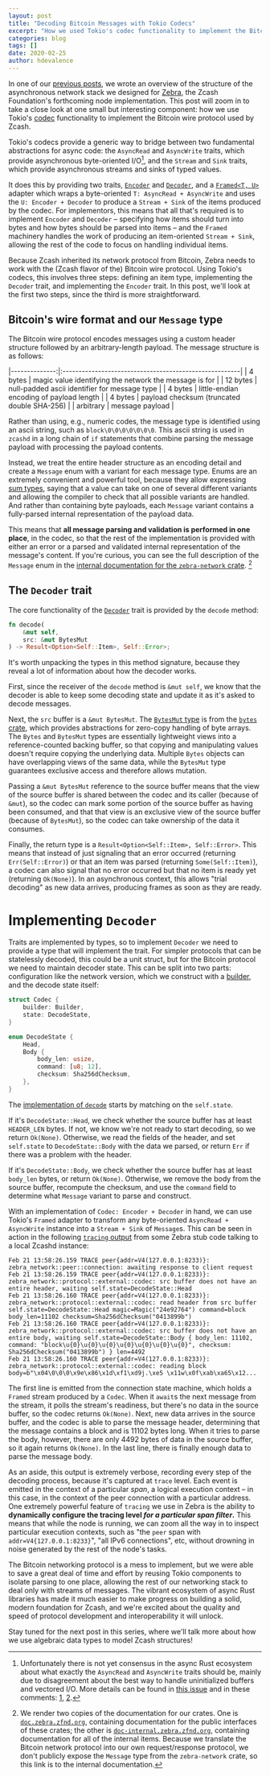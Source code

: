 ```yaml
---
layout: post
title: "Decoding Bitcoin Messages with Tokio Codecs"
excerpt: "How we used Tokio's codec functionality to implement the Bitcoin wire protocol"
categories: blog
tags: []
date: 2020-02-25
author: hdevalence
---
```


In one of our [previous posts][network-stack], we wrote an overview of the
structure of the asynchronous network stack we designed for [Zebra], the Zcash
Foundation's forthcoming node implementation.  This post will zoom in to take a
close look at one small but interesting component: how we use Tokio's [codec]
functionality to implement the Bitcoin wire protocol used by Zcash.

Tokio's codecs provide a generic way to bridge between two fundamental
abstractions for async code: the `AsyncRead` and `AsyncWrite` traits, which
provide asynchronous byte-oriented I/O[^1], and the `Stream` and `Sink` traits,
which provide asynchronous streams and sinks of typed values.

It does this by providing two traits, [`Encoder`][tokio_encoder] and
[`Decoder`][tokio_decoder], and a [`Framed<T, U>`][tokio_framed] adapter which
wraps a byte-oriented `T: AsyncRead + AsyncWrite` and uses the `U: Encoder +
Decoder` to produce a `Stream + Sink` of the items produced by the codec.  For
implementors, this means that all that's required is to implement `Encoder` and
`Decoder` – specifying how items should turn into bytes and how bytes should be
parsed into items – and the `Framed` machinery handles the work of producing an
item-oriented `Stream + Sink`, allowing the rest of the code to focus on
handling individual items.

Because Zcash inherited its network protocol from Bitcoin, Zebra needs to work
with the (Zcash flavor of the) Bitcoin wire protocol.  Using Tokio's codecs,
this involves three steps: defining an item type, implementing the `Decoder`
trait, and implementing the `Encoder` trait.  In this post, we'll look at the
first two steps, since the third is more straightforward.

## Bitcoin's wire format and our `Message` type

The Bitcoin wire protocol encodes messages using a custom header structure
followed by an arbitrary-length payload.  The message structure is as follows:

|--------------:|:-------------------------------------------------------|
|      4 bytes  | magic value identifying the network the message is for |
| 12 bytes      | null-padded ascii identifier for message type          |
| 4 bytes       | little-endian encoding of payload length               |
| 4 bytes       | payload checksum (truncated double SHA-256)            |
| arbitrary     | message payload                                        |

Rather than using, e.g., numeric codes, the message type is identified using an
ascii string, such as `block\0\0\0\0\0\0\0`.  This ascii string is used in
`zcashd` in a long chain of `if` statements that combine parsing the message
payload with processing the payload contents.

Instead, we treat the entire header structure as an encoding detail and create
a `Message` enum with a variant for each message type.  Enums are an extremely
convenient and powerful tool, because they allow expressing [sum
types][sum_type], saying that a value can take on one of several different
variants and allowing the compiler to check that all possible variants are
handled.  And rather than containing byte payloads, each `Message` variant
contains a fully-parsed internal representation of the payload data.

This means that **all message parsing and validation is performed in one
place**, in the codec, so that the rest of the implementation is provided with
either an error or a parsed and validated internal representation of the
message's content.  If you're curious, you can see the full description of the
`Message` enum in the [internal documentation for the `zebra-network`
crate][message_docs]. [^2]

## The `Decoder` trait

The core functionality of the [`Decoder`][tokio_decoder] trait is provided by
the `decode` method:
```rust
fn decode(
    &mut self, 
    src: &mut BytesMut
) -> Result<Option<Self::Item>, Self::Error>;
```
It's worth unpacking the types in this method signature, because they reveal a
lot of information about how the decoder works.

First, since the receiver of the `decode` method is `&mut self`, we know that
the decoder is able to keep some decoding state and update it as it's asked to
decode messages.

Next, the `src` buffer is a `&mut BytesMut`.  The [`BytesMut` type][bytesmut]
is from the [`bytes` crate][bytes], which provides abstractions for zero-copy
handling of byte arrays.  The `Bytes` and `BytesMut` types are essentially
lightweight views into a reference-counted backing buffer, so that copying and
manipulating values doesn't require copying the underlying data.  Multiple
`Bytes` objects can have overlapping views of the same data, while the
`BytesMut` type guarantees exclusive access and therefore allows mutation.

Passing a `&mut BytesMut` reference to the source buffer means that the view of
the source buffer is shared between the codec and its caller (because of
`&mut`), so the codec can mark some portion of the source buffer as having been
consumed, and that that view is an exclusive view of the source buffer (because
of `BytesMut`), so the codec can take ownership of the data it consumes.

Finally, the return type is a `Result<Option<Self::Item>, Self::Error>`.  This
means that instead of just signaling that an error occurred (returning
`Err(Self::Error)`) or that an item was parsed (returning `Some(Self::Item)`),
a codec can also signal that no error occurred but that no item is ready yet
(returning `Ok(None)`).  In an asynchronous context, this allows "trial
decoding" as new data arrives, producing frames as soon as they are ready.

# Implementing `Decoder`

Traits are implemented by types, so to implement `Decoder` we need to provide a
type that will implement the trait.  For simpler protocols that can be
statelessly decoded, this could be a unit struct, but for the Bitcoin protocol
we need to maintain decoder state.  This can be split into two parts:
configuration like the network version, which we construct with a [builder],
and the decode state itself:
```rust
struct Codec {
    builder: Builder,
    state: DecodeState,
}

enum DecodeState {
    Head,
    Body {
        body_len: usize,
        command: [u8; 12],
        checksum: Sha256dChecksum,
    },
}
```
The [implementation of `decode`][decode_impl] starts by matching on the
`self.state`.  

If it's `DecodeState::Head`, we check whether the source buffer has at least
`HEADER_LEN` bytes.  If not, we know we're not ready to start decoding, so we
return `Ok(None)`.  Otherwise, we read the fields of the header, and set
`self.state` to `DecodeState::Body` with the data we parsed, or return `Err` if
there was a problem with the header.

If it's `DecodeState::Body`, we check whether the source buffer has at least
`body_len` bytes, or return `Ok(None)`.  Otherwise, we remove the body from the
source buffer, recompute the checksum, and use the `command` field to determine
what `Message` variant to parse and construct.

With an implementation of `Codec: Encoder + Decoder` in hand, we can use
Tokio's `Framed` adapter to transform any byte-oriented `AsyncRead +
AsyncWrite` instance into a `Stream + Sink` of `Message`s.  This can be seen in
action in the following [`tracing` output][tracing] from some Zebra stub code
talking to a local Zcashd instance:

```ascii
Feb 21 13:58:26.159 TRACE peer{addr=V4(127.0.0.1:8233)}: zebra_network::peer::connection: awaiting response to client request
Feb 21 13:58:26.159 TRACE peer{addr=V4(127.0.0.1:8233)}: zebra_network::protocol::external::codec: src buffer does not have an entire header, waiting self.state=DecodeState::Head
Feb 21 13:58:26.160 TRACE peer{addr=V4(127.0.0.1:8233)}: zebra_network::protocol::external::codec: read header from src buffer self.state=DecodeState::Head magic=Magic("24e92764") command=block body_len=11102 checksum=Sha256dChecksum("0413899b")
Feb 21 13:58:26.160 TRACE peer{addr=V4(127.0.0.1:8233)}: zebra_network::protocol::external::codec: src buffer does not have an entire body, waiting self.state=DecodeState::Body { body_len: 11102, command: "block\u{0}\u{0}\u{0}\u{0}\u{0}\u{0}\u{0}", checksum: Sha256dChecksum("0413899b") } len=4492
Feb 21 13:58:26.160 TRACE peer{addr=V4(127.0.0.1:8233)}: zebra_network::protocol::external::codec: reading block body=b"\x04\0\0\0\x9e\x86\x1d\xf1\xd9j.\xe5 \x11w\x0f\xab\xa65\x12...
```

The first line is emitted from the connection state machine, which holds a
`Framed` stream produced by a `Codec`.  When it `await`s the next message from
the stream, it polls the stream's readiness, but there's no data in the source
buffer, so the codec returns `Ok(None)`.  Next, new data arrives in the source
buffer, and the codec is able to parse the message header, determining that the
message contains a block and is 11102 bytes long.  When it tries to parse the
body, however, there are only 4492 bytes of data in the source buffer, so it
again returns `Ok(None)`.  In the last line, there is finally enough data to
parse the message body.

As an aside, this output is extremely verbose, recording every step of the
decoding process, because it's captured at `trace` level.  Each event is
emitted in the context of a particular *span*, a logical execution context – in
this case, in the context of the peer connection with a particular address.
One extremely powerful feature of `tracing` we use in Zebra is the ability to
**dynamically configure the tracing level *for a particular span filter*.**  This
means that while the node is running, we can zoom all the way in to inspect
particular execution contexts, such as "the `peer` span with
`addr=V4{127.0.0.1:8233}`", "all IPv6 connections", etc, without drowning in
noise generated by the rest of the node's tasks.

The Bitcoin networking protocol is a mess to implement, but we were able to
save a great deal of time and effort by reusing Tokio components to isolate
parsing to one place, allowing the rest of our networking stack to deal only
with streams of messages.  The vibrant ecosystem of async Rust libraries has
made it much easier to make progress on building a solid, modern foundation for
Zcash, and we're excited about the quality and speed of protocol development
and interoperability it will unlock.  

Stay tuned for the next post in this series, where we'll talk more about how we
use algebraic data types to model Zcash structures!

[^1]: Unfortunately there is not yet consensus in the async Rust ecosystem about what exactly the `AsyncRead` and `AsyncWrite` traits should be, mainly due to disagreement about the best way to handle uninitialized buffers and vectored I/O.  More details can be found in [this issue](https://github.com/tokio-rs/tokio/pull/1744) and in these comments: [1](https://github.com/tokio-rs/tokio/pull/1744#issuecomment-558736715), [2](https://github.com/tokio-rs/tokio/pull/1744#issuecomment-558970440).

[^2]: We render two copies of the documentation for our crates.  One is [`doc.zebra.zfnd.org`](https://doc.zebra.zfnd.org), containing documentation for the public interfaces of these crates; the other is [`doc-internal.zebra.zfnd.org`](https://doc-internal.zebra.zfnd.org), containing documentation for all of the internal items.  Because we translate the Bitcoin network protocol into our own request/response protocol, we don't publicly expose the `Message` type from the `zebra-network` crate, so this link is to the internal documentation.

[network-stack]: https://www.zfnd.org/blog/a-new-network-stack-for-zcash/
[Zebra]: https://github.com/ZcashFoundation/zebra
[codec]: https://docs.rs/tokio-util/0.2.0/tokio_util/codec/index.html
[tokio_encoder]: https://docs.rs/tokio-util/0.2.0/tokio_util/codec/trait.Encoder.html
[tokio_decoder]: https://docs.rs/tokio-util/0.2.0/tokio_util/codec/trait.Decoder.html
[tokio_framed]: https://docs.rs/tokio-util/0.2.0/tokio_util/codec/struct.Framed.html
[sum_type]: https://en.wikipedia.org/wiki/Sum_type
[bytesmut]: https://docs.rs/bytes/0.5.4/bytes/struct.BytesMut.html
[bytes]: https://docs.rs/bytes/0.5.4/bytes/
[message_docs]: https://doc-internal.zebra.zfnd.org/zebra_network/protocol/external/message/enum.Message.html
[builder]: https://doc.rust-lang.org/1.0.0/style/ownership/builders.html
[decode_impl]: https://github.com/ZcashFoundation/zebra/blob/47cafc630faec057894232a2f38ed559d9f1498a/zebra-network/src/protocol/external/codec.rs#L282
[tracing]: https://docs.rs/tracing/0.1.12/tracing/
